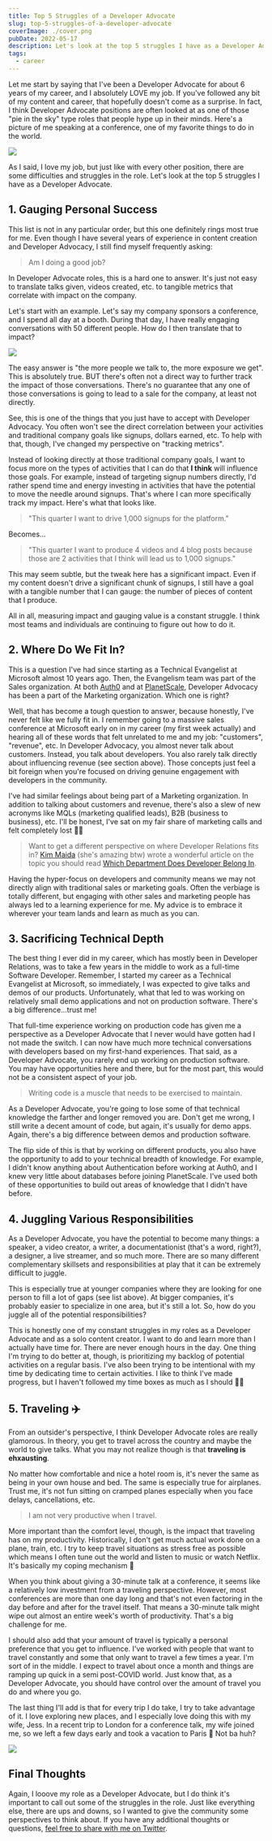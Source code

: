 ```yaml
---
title: Top 5 Struggles of a Developer Advocate
slug: top-5-struggles-of-a-developer-advocate
coverImage: ./cover.png
pubDate: 2022-05-17
description: Let's look at the top 5 struggles I have as a Developer Advocate.
tags:
  - career
---
```


Let me start by saying that I've been a Developer Advocate for about 6 years of my career, and I absolutely LOVE my job. If you've followed any bit of my content and career, that hopefully doesn't come as a surprise. In fact, I think Developer Advocate positions are often looked at as one of those "pie in the sky" type roles that people hype up in their minds. Here's a picture of me speaking at a conference, one of my favorite things to do in the world.

![](/images/posts/top-5-struggles-of-a-developer-advocate/1.png)

As I said, I love my job, but just like with every other position, there are some difficulties and struggles in the role. Let's look at the top 5 struggles I have as a Developer Advocate.

## 1\. Gauging Personal Success

This list is not in any particular order, but this one definitely rings most true for me. Even though I have several years of experience in content creation and Developer Advocacy, I still find myself frequently asking:

> Am I doing a good job?

In Developer Advocate roles, this is a hard one to answer. It's just not easy to translate talks given, videos created, etc. to tangible metrics that correlate with impact on the company.

Let's start with an example. Let's say my company sponsors a conference, and I spend all day at a booth. During that day, I have really engaging conversations with 50 different people. How do I then translate that to impact?

![](/images/posts/top-5-struggles-of-a-developer-advocate/2.png)

The easy answer is "the more people we talk to, the more exposure we get". This is absolutely true. BUT there's often not a direct way to further track the impact of those conversations. There's no guarantee that any one of those conversations is going to lead to a sale for the company, at least not directly.

See, this is one of the things that you just have to accept with Developer Advocacy. You often won't see the direct correlation between your activities and traditional company goals like signups, dollars earned, etc. To help with that, though, I've changed my perspective on "tracking metrics".

Instead of looking directly at those traditional company goals, I want to focus more on the types of activities that I can do that **I think** will influence those goals. For example, instead of targeting signup numbers directly, I'd rather spend time and energy investing in activities that have the potential to move the needle around signups. That's where I can more specifically track my impact. Here's what that looks like.

> "This quarter I want to drive 1,000 signups for the platform."

Becomes...

> "This quarter I want to produce 4 videos and 4 blog posts because those are 2 activities that I think will lead us to 1,000 signups."

This may seem subtle, but the tweak here has a significant impact. Even if my content doesn't drive a significant chunk of signups, I still have a goal with a tangible number that I can gauge: the number of pieces of content that I produce.

All in all, measuring impact and gauging value is a constant struggle. I think most teams and individuals are continuing to figure out how to do it.

## 2\. Where Do We Fit In?

This is a question I've had since starting as a Technical Evangelist at Microsoft almost 10 years ago. Then, the Evangelism team was part of the Sales organization. At both [Auth0](https://auth0.com/) and at [PlanetScale](https://planetscale.com/), Developer Advocacy has been a part of the Marketing organization. Which one is right?

Well, that has become a tough question to answer, because honestly, I've never felt like we fully fit in. I remember going to a massive sales conference at Microsoft early on in my career (my first week actually) and hearing all of these words that felt unrelated to me and my job: "customers", "revenue", etc. In Developer Advocacy, you almost never talk about customers. Instead, you talk about developers. You also rarely talk directly about influencing revenue (see section above). Those concepts just feel a bit foreign when you're focused on driving genuine engagement with developers in the community.

I've had similar feelings about being part of a Marketing organization. In addition to talking about customers and revenue, there's also a slew of new acronyms like MQLs (marketing qualified leads), B2B (business to business), etc. I'll be honest, I've sat on my fair share of marketing calls and felt completely lost 🤷‍♂️

> Want to get a different perspective on where Developer Relations fits in? [Kim Maida](https://twitter.com/KimMaida) (she's amazing btw) wrote a wonderful article on the topic you should read [Which Department Does Developer Belong In](https://dev.to/kimmaida/which-department-does-devrel-belong-in-3om).

Having the hyper-focus on developers and community means we may not directly align with traditional sales or marketing goals. Often the verbiage is totally different, but engaging with other sales and marketing people has always led to a learning experience for me. My advice is to embrace it wherever your team lands and learn as much as you can.

## 3\. Sacrificing Technical Depth

The best thing I ever did in my career, which has mostly been in Developer Relations, was to take a few years in the middle to work as a full-time Software Developer. Remember, I started my career as a Technical Evangelist at Microsoft, so immediately, I was expected to give talks and demos of our products. Unfortunately, what that led to was working on relatively small demo applications and not on production software. There's a big difference...trust me!

That full-time experience working on production code has given me a perspective as a Developer Advocate that I never would have gotten had I not made the switch. I can now have much more technical conversations with developers based on my first-hand experiences. That said, as a Developer Advocate, you rarely end up working on production software. You may have opportunities here and there, but for the most part, this would not be a consistent aspect of your job.

> Writing code is a muscle that needs to be exercised to maintain.

As a Developer Advocate, you're going to lose some of that technical knowledge the farther and longer removed you are. Don't get me wrong, I still write a decent amount of code, but again, it's usually for demo apps. Again, there's a big difference between demos and production software.

The flip side of this is that by working on different products, you also have the opportunity to add to your technical breadth of knowledge. For example, I didn't know anything about Authentication before working at Auth0, and I knew very little about databases before joining PlanetScale. I've used both of these opportunities to build out areas of knowledge that I didn't have before.

## 4\. Juggling Various Responsibilities

As a Developer Advocate, you have the potential to become many things: a speaker, a video creator, a writer, a documentationist (that's a word, right?), a designer, a live streamer, and so much more. There are so many different complementary skillsets and responsibilities at play that it can be extremely difficult to juggle.

This is especially true at younger companies where they are looking for one person to fill a lot of gaps (see list above). At bigger companies, it's probably easier to specialize in one area, but it's still a lot. So, how do you juggle all of the potential responsibilities?

This is honestly one of my constant struggles in my roles as a Developer Advocate and as a solo content creator. I want to do and learn more than I actually have time for. There are never enough hours in the day. One thing I'm trying to do better at, though, is prioritizing my backlog of potential activities on a regular basis. I've also been trying to be intentional with my time by dedicating time to certain activities. I like to think I've made progress, but I haven't followed my time boxes as much as I should 🤷‍♂️

## 5\. Traveling ✈️

From an outsider's perspective, I think Developer Advocate roles are really glamorous. In theory, you get to travel across the country and maybe the world to give talks. What you may not realize though is that **traveling is ehxausting**.

No matter how comfortable and nice a hotel room is, it's never the same as being in your own house and bed. The same is especially true for airplanes. Trust me, it's not fun sitting on cramped planes especially when you face delays, cancellations, etc.

> I am not very productive when I travel.

More important than the comfort level, though, is the impact that traveling has on my productivity. Historically, I don't get much actual work done on a plane, train, etc. I try to keep travel situations as stress free as possible which means I often tune out the world and listen to music or watch Netflix. It's basically my coping mechanism 🥰

When you think about giving a 30-minute talk at a conference, it seems like a relatively low investment from a traveling perspective. However, most conferences are more than one day long and that's not even factoring in the day before and after for the travel itself. That means a 30-minute talk might wipe out almost an entire week's worth of productivity. That's a big challenge for me.

I should also add that your amount of travel is typically a personal preference that you get to influence. I've worked with people that want to travel constantly and some that only want to travel a few times a year. I'm sort of in the middle. I expect to travel about once a month and things are ramping up quick in a semi post-COVID world. Just know that, as a Developer Advocate, you should have control over the amount of travel you do and where you go.

The last thing I'll add is that for every trip I do take, I try to take advantage of it. I love exploring new places, and I especially love doing this with my wife, Jess. In a recent trip to London for a conference talk, my wife joined me, so we left a few days early and took a vacation to Paris 🥰 Not ba huh?

![](/images/posts/top-5-struggles-of-a-developer-advocate/3.jpeg)

## Final Thoughts

Again, I looove my role as a Developer Advocate, but I do think it's important to call out some of the struggles in the role. Just like everything else, there are ups and downs, so I wanted to give the community some perspectives to think about. If you have any additional thoughts or questions, [feel free to share with me on Twitter](https://twitter.com/jamesqquick).
